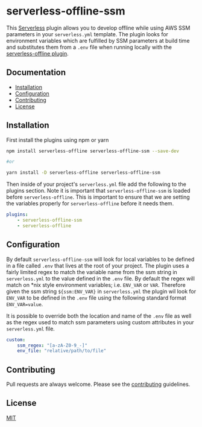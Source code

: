 # serverless-offline-ssm

This [Serverless](https://github.com/serverless/serverless) plugin allows you to develop offline while using AWS SSM parameters in your `serverless.yml` template. The plugin looks for environment variables which are fulfilled by SSM parameters at build time and substitutes them from a `.env` file when running locally with the [serverless-offline plugin](https://github.com/dherault/serverless-offline).

## Documentation

- [Installation](#installation)
- [Configuration](#configuration)
- [Contributing](#contributing)
- [License](#license)

## Installation

First install the plugins using npm or yarn

```bash
npm install serverless-offline serverless-offline-ssm --save-dev

#or

yarn install -D serverless-offline serverless-offline-ssm
```

Then inside of your project's `serverless.yml` file add the following to the plugins section. Note it is important that `serverless-offline-ssm` is loaded before `serverless-offline`. This is important to ensure that we are setting the variables properly for `serverless-offline` before it needs them.

```yaml
plugins:
    - serverless-offline-ssm
    - serverless-offline
```

## Configuration

By default `serverless-offline-ssm` will look for local variables to be defined in a file called `.env` that lives at the root of your project. The plugin uses a fairly limited regex to match the variable name from the ssm string in `serverless.yml` to the value defined in the `.env` file. By default the regex will match on *nix style environment variables; i.e. `ENV_VAR` or `VAR`. Therefore given the ssm string `${ssm:ENV_VAR}` in `serverless.yml` the plugin wil look for `ENV_VAR` to be defined in the `.env` file using the following standard format `ENV_VAR=value`.

It is possible to override both the location and name of the `.env` file as well as the regex used to match ssm parameters using custom attributes in your `serverless.yml` file.

```yaml
custom:
    ssm_regex: "[a-zA-Z0-9_-]"
    env_file: "relative/path/to/file"
```

## Contributing

Pull requests are always welcome. Please see the [contributing](https://github.com/janders223/serverless-offline-ssm/blob/master/CONTRIBUTING.md) guidelines.

## License

[MIT](https://github.com/janders223/serverless-offline-ssm/blob/master/LICENSE)
